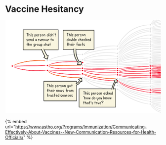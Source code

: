 # Vaccine Hesitancy



![](../.gitbook/assets/spothlight-missinformation.png)

{% embed url="https://www.astho.org/Programs/Immunization/Communicating-Effectively-About-Vaccines--New-Communication-Resources-for-Health-Officials/" %}



